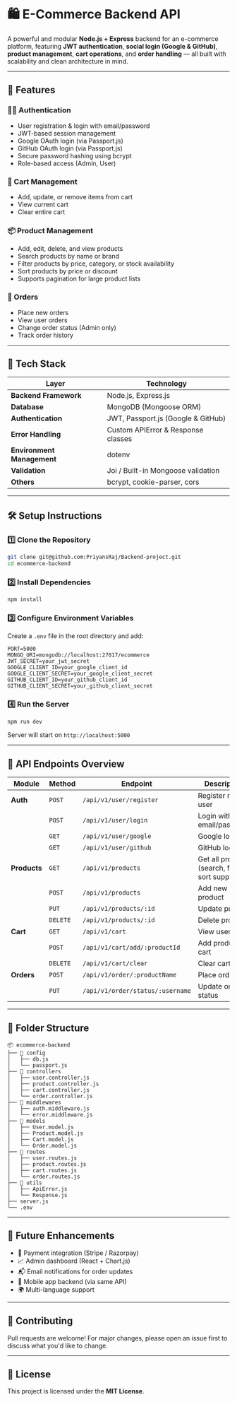 # 🛍️ E-Commerce Backend API

A powerful and modular **Node.js + Express** backend for an e-commerce platform, featuring **JWT authentication**, **social login (Google & GitHub)**, **product management**, **cart operations**, and **order handling** — all built with scalability and clean architecture in mind.

---

## 🚀 Features

### 🧑‍💻 Authentication

- User registration & login with email/password
- JWT-based session management
- Google OAuth login (via Passport.js)
- GitHub OAuth login (via Passport.js)
- Secure password hashing using bcrypt
- Role-based access (Admin, User)

### 🛒 Cart Management

- Add, update, or remove items from cart
- View current cart
- Clear entire cart

### 📦 Product Management

- Add, edit, delete, and view products
- Search products by name or brand
- Filter products by price, category, or stock availability
- Sort products by price or discount
- Supports pagination for large product lists

### 📑 Orders

- Place new orders
- View user orders
- Change order status (Admin only)
- Track order history

---

## 🧩 Tech Stack

| Layer                      | Technology                         |
| -------------------------- | ---------------------------------- |
| **Backend Framework**      | Node.js, Express.js                |
| **Database**               | MongoDB (Mongoose ORM)             |
| **Authentication**         | JWT, Passport.js (Google & GitHub) |
| **Error Handling**         | Custom APIError & Response classes |
| **Environment Management** | dotenv                             |
| **Validation**             | Joi / Built-in Mongoose validation |
| **Others**                 | bcrypt, cookie-parser, cors        |

---

## 🛠️ Setup Instructions

### 1️⃣ Clone the Repository

```bash
git clone git@github.com:PriyansRaj/Backend-project.git
cd ecommerce-backend
```

### 2️⃣ Install Dependencies

```bash
npm install
```

### 3️⃣ Configure Environment Variables

Create a `.env` file in the root directory and add:

```env
PORT=5000
MONGO_URI=mongodb://localhost:27017/ecommerce
JWT_SECRET=your_jwt_secret
GOOGLE_CLIENT_ID=your_google_client_id
GOOGLE_CLIENT_SECRET=your_google_client_secret
GITHUB_CLIENT_ID=your_github_client_id
GITHUB_CLIENT_SECRET=your_github_client_secret
```

### 4️⃣ Run the Server

```bash
npm run dev
```

Server will start on `http://localhost:5000`

---

## 📡 API Endpoints Overview

| Module       | Method   | Endpoint                         | Description                                       |
| ------------ | -------- | -------------------------------- | ------------------------------------------------- |
| **Auth**     | `POST`   | `/api/v1/user/register`          | Register new user                                 |
|              | `POST`   | `/api/v1/user/login`             | Login with email/password                         |
|              | `GET`    | `/api/v1/user/google`            | Google login                                      |
|              | `GET`    | `/api/v1/user/github`            | GitHub login                                      |
| **Products** | `GET`    | `/api/v1/products`               | Get all products (search, filter, sort supported) |
|              | `POST`   | `/api/v1/products`               | Add new product                                   |
|              | `PUT`    | `/api/v1/products/:id`           | Update product                                    |
|              | `DELETE` | `/api/v1/products/:id`           | Delete product                                    |
| **Cart**     | `GET`    | `/api/v1/cart`                   | View user cart                                    |
|              | `POST`   | `/api/v1/cart/add/:productId`    | Add product to cart                               |
|              | `DELETE` | `/api/v1/cart/clear`             | Clear cart                                        |
| **Orders**   | `POST`   | `/api/v1/order/:productName`     | Place order                                       |
|              | `PUT`    | `/api/v1/order/status/:username` | Update order status                               |

---

## 🧱 Folder Structure

```
📦 ecommerce-backend
├── 📁 config
│   ├── db.js
│   └── passport.js
├── 📁 controllers
│   ├── user.controller.js
│   ├── product.controller.js
│   ├── cart.controller.js
│   └── order.controller.js
├── 📁 middlewares
│   ├── auth.middleware.js
│   └── error.middleware.js
├── 📁 models
│   ├── User.model.js
│   ├── Product.model.js
│   ├── Cart.model.js
│   └── Order.model.js
├── 📁 routes
│   ├── user.routes.js
│   ├── product.routes.js
│   ├── cart.routes.js
│   └── order.routes.js
├── 📁 utils
│   ├── ApiError.js
│   └── Response.js
├── server.js
└── .env
```

---

## 🧪 Future Enhancements

- 🏦 Payment integration (Stripe / Razorpay)
- 📈 Admin dashboard (React + Chart.js)
- 📬 Email notifications for order updates
- 📱 Mobile app backend (via same API)
- 🌍 Multi-language support

---

## 🤝 Contributing

Pull requests are welcome! For major changes, please open an issue first to discuss what you'd like to change.

---

## 📄 License

This project is licensed under the **MIT License**.
